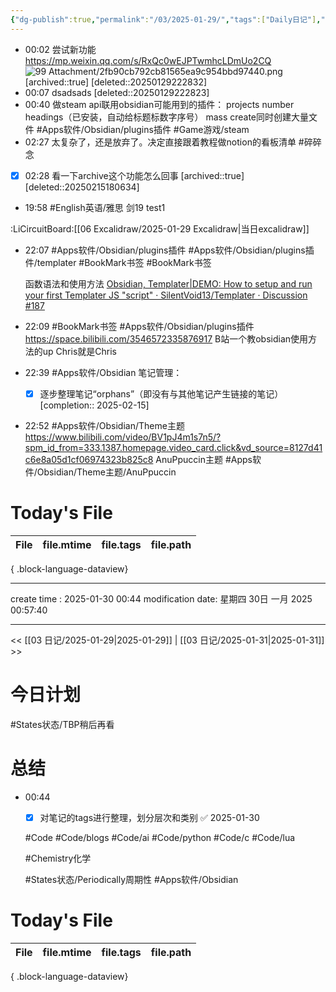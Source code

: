 ```yaml
---
{"dg-publish":true,"permalink":"/03/2025-01-29/","tags":["Daily日记"],"noteIcon":"","created":"2025-01-31T00:35","updated":"2025-07-01T13:38"}
---
```



- 00:02 
    尝试新功能
    https://mp.weixin.qq.com/s/RxQc0wEJPTwmhcLDmUo2CQ
    ![99 Attachment/2fb90cb792cb81565ea9c954bbd97440.png](/img/user/99%20Attachment/2fb90cb792cb81565ea9c954bbd97440.png) [archived::true] [deleted::20250129222832]
- 00:07 dsadsads
    [deleted::20250129222823]
- 00:40 
    做steam api联用obsidian可能用到的插件：
    projects
    number headings（已安装，自动给标题标数字序号）
    mass create同时创建大量文件
    #Apps软件/Obsidian/plugins插件
    #Game游戏/steam 
- 02:27 
    太复杂了，还是放弃了。决定直接跟着教程做notion的看板清单
    #碎碎念
- [x] 02:28 
    看一下archive这个功能怎么回事  [archived::true] [deleted::20250215180634]
- 19:58 
    #English英语/雅思 
    剑19 test1 

:LiCircuitBoard:[[06 Excalidraw/2025-01-29 Excalidraw\|当日excalidraw]]

- 22:07 
    #Apps软件/Obsidian/plugins插件 
    #Apps软件/Obsidian/plugins插件/templater
    #BookMark书签
    #BookMark书签
    
    
    函数语法和使用方法
    [Obsidian, Templater|DEMO: How to setup and run your first Templater JS "script" · SilentVoid13/Templater · Discussion #187](https://github.com/SilentVoid13/Templater/discussions/187)
- 22:09 
    #BookMark书签 #Apps软件/Obsidian/plugins插件 
    https://space.bilibili.com/3546572335876917
    B站一个教obsidian使用方法的up
    Chris就是Chris 
- 22:39 
    #Apps软件/Obsidian 
    笔记管理：
    - [x] 逐步整理笔记“orphans”（即没有与其他笔记产生链接的笔记） [completion:: 2025-02-15]
- 22:52 
    #Apps软件/Obsidian/Theme主题
    https://www.bilibili.com/video/BV1pJ4m1s7n5/?spm_id_from=333.1387.homepage.video_card.click&vd_source=8127d41c6e8a05d1cf06974323b825c8
    AnuPpuccin主题
    #Apps软件/Obsidian/Theme主题/AnuPpuccin 

    
# Today's File
| File | file.mtime | file.tags | file.path |
| ---- | ---------- | --------- | --------- |

{ .block-language-dataview}

---
create time : 2025-01-30 00:44
modification date: 星期四 30日 一月 2025 00:57:40

---

<< [[03 日记/2025-01-29\|2025-01-29]]  |  [[03 日记/2025-01-31\|2025-01-31]]  >>

# 今日计划
#States状态/TBP稍后再看
# 总结

- 00:44 
    - [x] 对笔记的tags进行整理，划分层次和类别 ✅ 2025-01-30
    
    #Code
    #Code/blogs
    #Code/ai
    #Code/python
    #Code/c
    #Code/lua
    
    #Chemistry化学
    
    #States状态/Periodically周期性
    #Apps软件/Obsidian
    

# Today's File
| File | file.mtime | file.tags | file.path |
| ---- | ---------- | --------- | --------- |

{ .block-language-dataview}
